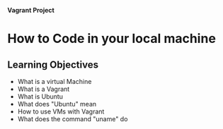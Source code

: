 **Vagrant Project**

# How to Code in your local machine

## Learning Objectives
* What is a virtual Machine
* What is a Vagrant
* What is Ubuntu
* What does "Ubuntu" mean
* How to use VMs with Vagrant
* What does the command "uname" do 
